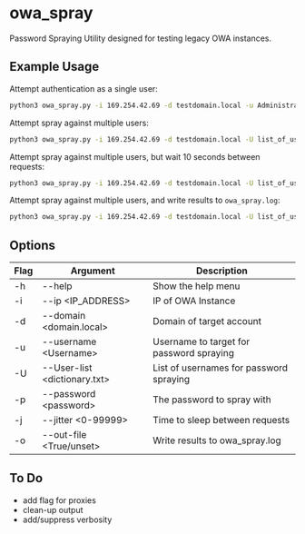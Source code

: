 # owa_spray
Password Spraying Utility designed for testing legacy OWA instances. 

## Example Usage

Attempt authentication as a single user:

```bash
python3 owa_spray.py -i 169.254.42.69 -d testdomain.local -u Administrator -p password
```

Attempt spray against multiple users:
```bash
python3 owa_spray.py -i 169.254.42.69 -d testdomain.local -U list_of_users.txt -p password
```

Attempt spray against multiple users, but wait 10 seconds between requests:
```bash
python3 owa_spray.py -i 169.254.42.69 -d testdomain.local -U list_of_users.txt -p password -j 10
```


Attempt spray against multiple users, and write results to `owa_spray.log`:
```bash
python3 owa_spray.py -i 169.254.42.69 -d testdomain.local -U list_of_users.txt -p password -o true
```

## Options


| Flag | Argument                       | Description                              |
| ---- | ------------------------------ | ---------------------------------------- |
| -h   | --help                         | Show the help menu                       |
| -i   | --ip \<IP_ADDRESS\>            | IP of OWA Instance                       |
| -d   | --domain \<domain.local\>      | Domain of target account                 |
| -u   | --username \<Username\>        | Username to target for password spraying |
| -U   | --User-list \<dictionary.txt\> | List of usernames for password spraying  |
| -p   | --password \<password\>        | The password to spray with               |
| -j   | --jitter \<0-99999\>           | Time to sleep between requests           |
| -o   | --out-file <True/unset>        | Write results to owa_spray.log           |


## To Do

- add flag for proxies
- clean-up output
- add/suppress verbosity

